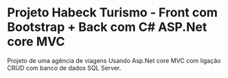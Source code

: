 # Projeto Habeck Turismo - Front com Bootstrap + Back com C# ASP.Net core MVC

Projeto de uma agência de viagens Usando Asp.Net core MVC com ligação CRUD com banco de dados SQL Server.

